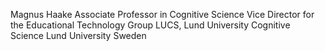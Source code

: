Magnus Haake
Associate Professor in Cognitive Science
Vice Director for the Educational Technology Group
LUCS, Lund University Cognitive Science
Lund University
Sweden
<!---
sgmh/sgmh is a special repository because its `README.md` (this file) appears on your GitHub profile.
You can click the Preview link to take a look at your changes.
--->
